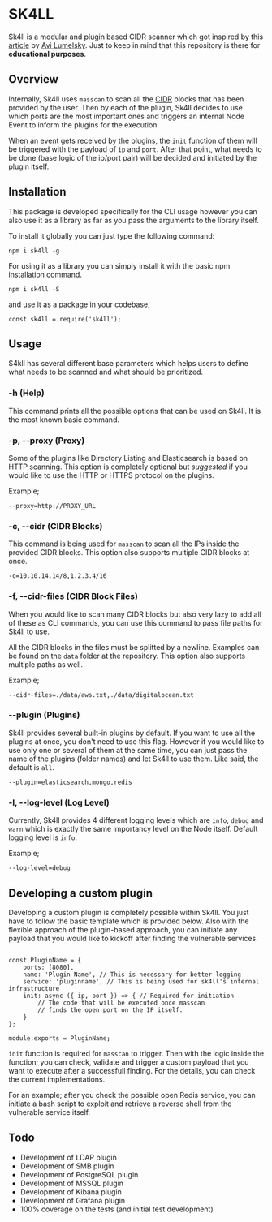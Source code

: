 # SK4LL

Sk4ll is a modular and plugin based CIDR scanner which got inspired by this [article](https://infosecwriteups.com/how-i-discovered-thousands-of-open-databases-on-aws-764729aa7f32) by [Avi Lumelsky](https://mobile.twitter.com/avi_lum). Just to keep in mind that this repository is there for **educational purposes**.

## Overview

Internally, Sk4ll uses `masscan` to scan all the [CIDR](https://en.wikipedia.org/wiki/Classless_Inter-Domain_Routing) blocks that has been provided by the user. Then by each of the plugin, Sk4ll decides to use which ports are the most important ones and triggers an internal Node Event to inform the plugins for the execution.

When an event gets received by the plugins, the `init` function of them will be triggered with the payload of `ip` and `port`. After that point, what needs to be done (base logic of the ip/port pair) will be decided and initiated by the plugin itself.


## Installation

This package is developed specifically for the CLI usage however you can also use it as a library as far as you pass the arguments to the library itself.


To install it globally you can just type the following command:

```
npm i sk4ll -g
```

For using it as a library you can simply install it with the basic npm installation command.

```
npm i sk4ll -S
```

and use it as a package in your codebase;

```
const sk4ll = require('sk4ll');
```

## Usage

S4kll has several different base parameters which helps users to define what needs to be scanned and what should be prioritized.

### -h (Help)
This command prints all the possible options that can be used on Sk4ll. It is the most known basic command.

### -p, --proxy (Proxy)
Some of the plugins like Directory Listing and Elasticsearch is based on HTTP scanning. This option is completely optional but *suggested* if you would like to use the HTTP or HTTPS protocol on the plugins. 

Example;

`--proxy=http://PROXY_URL`

### -c, --cidr (CIDR Blocks)
This command is being used for `masscan` to scan all the IPs inside the provided CIDR blocks. This option also supports multiple CIDR blocks at once. 

`-c=10.10.14.14/8,1.2.3.4/16`

### -f, --cidr-files (CIDR Block Files)
When you would like to scan many CIDR blocks but also very lazy to add all of these as CLI commands, you can use this command to pass file paths for Sk4ll to use.

All the CIDR blocks in the files must be splitted by a newline. Examples can be found on the `data` folder at the repository. This option also supports multiple paths as well.

Example;

`--cidr-files=./data/aws.txt,./data/digitalocean.txt`

### --plugin (Plugins)
Sk4ll provides several built-in plugins by default. If you want to use all the plugins at once, you don't need to use this flag. However if you would like to use only one or several of them at the same time, you can just pass the name of the plugins (folder names) and let Sk4ll to use them. Like said, the default is `all`.

`--plugin=elasticsearch,mongo,redis`

### -l, --log-level (Log Level)
Currently, Sk4ll provides 4 different logging levels which are `info`, `debug` and `warn` which is exactly the same importancy level on the Node itself. Default logging level is `info`.

Example;

`--log-level=debug`

## Developing a custom plugin
Developing a custom plugin is completely possible within Sk4ll. You just have to follow the basic template which is provided below. Also with the flexible approach of the plugin-based approach, you can initiate any payload that you would like to kickoff after finding the vulnerable services.

```

const PluginName = {
    ports: [8080],
    name: 'Plugin Name', // This is necessary for better logging
    service: 'pluginname', // This is being used for sk4ll's internal infrastructure
    init: async ({ ip, port }) => { // Required for initiation
    	// The code that will be executed once masscan
    	// finds the open port on the IP itself.
    }
};

module.exports = PluginName;

```

`init` function is required for `masscan` to trigger. Then with the logic inside the function; you can check, validate and trigger a custom payload that you want to execute after a successfull finding. For the details, you can check the current implementations.

For an example; after you check the possible open Redis service, you can initiate a bash script to exploit and retrieve a reverse shell from the vulnerable service itself.


## Todo
* Development of LDAP plugin
* Development of SMB plugin
* Development of PostgreSQL plugin
* Development of MSSQL plugin
* Development of Kibana plugin
* Development of Grafana plugin
* 100% coverage on the tests (and initial test development)
